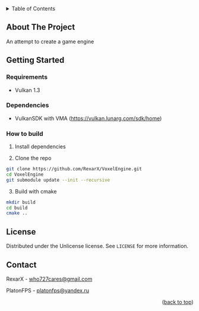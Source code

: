 <a name="readme-top"></a>

<details>
  <summary>Table of Contents</summary>
  <ol>
    <li>
      <a href="#about-the-project">About The Project</a>
    </li>
    <li>
      <a href="#getting-started">Getting Started</a>
      <ul>
        <li><a href="#requirements">Requirements</a></li>
        <li><a href="#installation">Installation</a></li>
      </ul>
    </li>
    <li><a href="#license">License</a></li>
    <li><a href="#contact">Contact</a></li>
  </ol>
</details>



## About The Project

An attempt to create a game engine



## Getting Started

### Requirements
* Vulkan 1.3



### Dependencies
* VulkanSDK with VMA (https://vulkan.lunarg.com/sdk/home)



### How to build

1. Install dependencies

2. Clone the repo
  ```sh
  git clone https://github.com/RexarX/VoxelEngine.git
  cd VoxelEngine
  git submodule update --init --recursive
  ```
3. Build with cmake
  ```sh
  mkdir build
  cd build
  cmake ..
  ```



## License

Distributed under the Unlicense license. See `LICENSE` for more information.



## Contact

RexarX - who727cares@gmail.com

PlatonFPS - platonfps@yandex.ru

<p align="right">(<a href="#readme-top">back to top</a>)</p>
